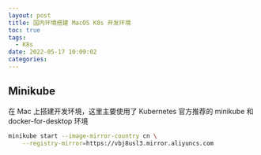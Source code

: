 ```yaml
---
layout: post
title: 国内环境搭建 MacOS K8s 开发环境
toc: true
tags:
  - K8s
date: 2022-05-17 10:09:02
categories:
---
```


## Minikube

在 Mac 上搭建开发环境，这里主要使用了 Kubernetes 官方推荐的 minikube 和 docker-for-desktop 环境

```sh
minikube start --image-mirror-country cn \
    --registry-mirror=https://vbj8usl3.mirror.aliyuncs.com
```